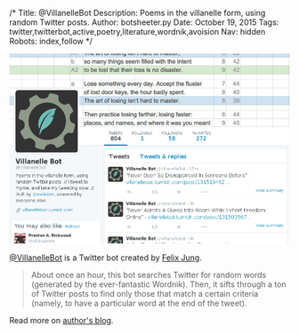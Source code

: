 /*
Title: @VillanelleBot
Description: Poems in the villanelle form, using random Twitter posts.
Author: botsheeter.py
Date: October 19, 2015
Tags: twitter,twitterbot,active,poetry,literature,wordnik,avoision
Nav: hidden
Robots: index,follow
*/

[![](/content/bots/twitterbots/images/VillanelleBot.png)](https://twitter.com/VillanelleBot)

[@VillanelleBot](https://twitter.com/VillanelleBot) is a Twitter bot created by [Felix Jung](https://twitter.com/avoision). 

> About once an hour, this bot searches Twitter for random words (generated by the ever-fantastic Wordnik). Then, it sifts through a ton of Twitter posts to find only those that match a certain criteria (namely, to have a particular word at the end of the tweet).

Read more on [author's blog](http://avoision.com/2015/08/26/villanelle-bot-poems-in-the-villanelle-form-created-using-random-posts-from-twitter.php).

